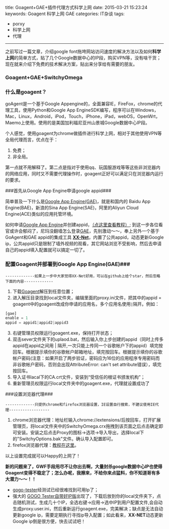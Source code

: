 title: Goagent+GAE+插件代理方式科学上网
date: 2015-03-21 15:23:24
keywords: Goagent 科学上网 GAE
categories: IT杂谈
tags: 
- porxy 
- 科学上网 
- 代理

-----

之前写过一篇文章，介绍google font拖垮网站访问速度的解决方法以及如何**科学上网**的简单方式，贴了几个Google数据中心的IP段，购买VPN等，没有啥干货；现在就来介绍下免费的技术解决方案，贴出来分享给有需要的朋友。

### Goagent+GAE+SwitchyOmega ###

### 什么是goagent？ ###

goAgent是一个基于Google Appengine的，全面兼容IE，FireFox，chrome的代理工具，使用Python和Google App EngineSDK编写，程序可以在Windows，Mac，Linux，Android，iPod，Touch，iPhone，iPad，webOS，OpenWrt，Maemo上使用。使用的是美国加利福尼亚州山景城Google数据中心IP段。

个人感觉，使用goagent为chrome做插件进行科学上网，相对于其他使用VPN等全局代理而言，优点在于：

1. 免费；
2. 非全局。

第一点就不用解释了。第二点是指对于使用qq、玩国服游戏等等这些非浏览器内的网络应用，同时又不需要代理操作时，goagent正好可以满足只在浏览器内运行的要求。

<!-- more -->

###首先从Google App Engine申请google appid###

简单普及一下什么是[Google App Engine(GAE)](http://baike.baidu.com/link?url=vJRrmZkBc3JKiUTR6UESz2FywgHlhhnfbjc42MlfiGLRXmiuDlyzW0OI73hbJqSygO4KPii5wHb-ASYJD0Wqa_)，就是和国内的 Baidu App Engine(BAE)，新浪的Sina App Engine(SAE)，阿里的Aliyun Cloud Engine(ACE)类似的应用托管环境。

如何申请[Google App Engine](https://appengine.google.com/)并创建appid，[（点这里查看教程）](http://wiki.geekfans.com/article/keji/20140827/306.html); 到这一步各位看官或许会郁闷了，尼玛没翻墙怎么登录[GAE](https://appengine.google.com/)，先别激动～～，奉上另外一个基于GoAgent和GAE appid的集成工具 [**XX-Net**](https://github.com/XX-net/XX-Net)，内置了公共appid，动态更新Google ip，公共appid只是限制了墙外视频的观看，其它网站浏览不受影响，然后去申请自己的appid填入配置就可以搞定一切了。

### 配置Goagent并部署到Google App Engine(GAE)###

	-------------如果上一步中大家觉得XX-Net好用，可以在github上给个star，然后忽略下面的内容-------------

1. 下载[Goagent](https://github.com/goagent/goagent)解压到任意位置；
2. 进入解压目录找到local文件夹，编辑里面的proxy.ini文件，把其中的appid = goagent中的goagent改成你申请的应用名，多个应用名使用`|`隔开。例如：
```php
[gae]
enable = 1
appid = appid1|appid2|appid3
```

3. 右键管理员权限运行goagent.exe，保持打开状态；
4. 双击sever文件夹下的uplaod.bat，然后输入你上步创建的appid（同时上传多appid在appid之间用 | 隔开,一次只能上传同一个谷歌帐户下的appid）填完按回车。根据提示填你的谷歌帐户邮箱地址，填完按回车。根据提示填你的谷歌帐户密码(注意：如果开启了两步验证，密码应为16位的应用程序专用密码而非谷歌帐户密码，否则会出现AttributeError: can't set attribute错误），填完按回车。
5. 导入证书lacal下的CA.crt文件，安装到“受信任的根证书颁发机构”；
6. 重新管理员权限运行local文件夹中的goagent.exe，代理就设置成功了

###设置浏览器代理###

	-------------只提供chrome和firefox浏览器设置，IE设置自行搜索，不建议使用IE代理------------------

1.  chrome浏览器代理：地址栏输入chrome://extensions/后按回车，打开扩展管理页，将local文件夹中的SwitchyOmega.crx拖拽到该页面之后点击确定即可安装。安装之后点击Proxy的图标->选项->导入导出，选择local下的"SwitchyOptions.bak"文件。确认导入配置即可。
2.  firefox浏览器代理：[教程在这里](http://www.cnblogs.com/coolicer/p/3519635.html)。

以上设置完成就可以Happy的上网了！


**新的问题来了，GWF手段用尽不让你出去啊，大量封杀google数据中心IP也使得Goagent变得不稳定了；怎么办呢，我擦来，不给你来点猛料，你不知道哥有多大潜力～～！！**

+ [gogo-tester](https://code.google.com/p/gogo-tester/)经测试已经很难找到可用Ip了；
+ 强大的 [GOGO Tester自带好IP版](http://nicevpncdn.sourceforge.net/GoGo%20Tester%20%E8%87%AA%E5%B8%A6%E5%A5%BDip%E7%89%88.exe)出现了，下载后放到你的local文件夹下，点击随机测试，生成几十个IP，全选右键->应用->选中IP到用户配置文件,会自动生成proxy.user.ini，然后重新运行goagent.exe，完美解决；缺点是无法自动更新google ip，需要定期执行寻找ip导入配置；如此看来，**XX-NET**动态更新Google ip倒是很方便，快去试试吧！

